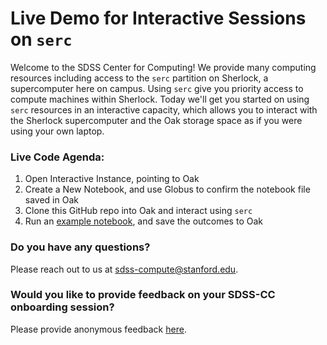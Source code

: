 # Live Demo for Interactive Sessions on `serc`

Welcome to the SDSS Center for Computing! We provide many computing resources including access to the `serc` partition on Sherlock, a supercomputer here on campus. Using `serc` give you priority access to compute machines within Sherlock. Today we'll get you started on using `serc` resources in an interactive capacity, which allows you to interact with the Sherlock supercomputer and the Oak storage space as if you were using your own laptop.

### Live Code Agenda:
1. Open Interactive Instance, pointing to Oak
2. Create a New Notebook, and use Globus to confirm the notebook file saved in Oak
3. Clone this GitHub repo into Oak and interact using `serc`
4. Run an [example notebook](https://github.com/stanford-sdss/serc_live_demo/blob/main/notebooks/interactive_demo.ipynb), and save the outcomes to Oak

### Do you have any questions? 
Please reach out to us at [sdss-compute@stanford.edu](mailto:sdss-compute@stanford.edu). 

### Would you like to provide feedback on your SDSS-CC onboarding session?
Please provide anonymous feedback [here](https://forms.gle/1mrzsL6NM9Vq6ETEA).